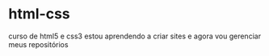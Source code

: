 # html-css
 curso de html5 e css3
 estou aprendendo a criar sites e agora vou gerenciar meus repositórios
